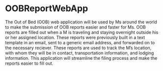 OOBReportWebApp
===============

The Out of Bed (OOB) web application will be used by Ms around the world to make the submission of OOB reports easier and faster for Ms. OOB reports are filled out when a M is traveling and staying overnight outside his or her assigned location. These reports were previously built in a text template in an email, sent to a generic email address, and forwarded on to the necessary reciever. These reports are used to track the M’s location, with whom they will be in contact, transportation information, and lodging information. This application will streamline the filing process and make the reports easier to fill out.
